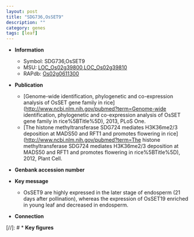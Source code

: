 ```yaml
---
layout: post
title: "SDG736,OsSET9"
description: ""
category: genes
tags: [leaf]
---
```


* **Information**  
    + Symbol: SDG736,OsSET9  
    + MSU: [LOC_Os02g39800](http://rice.uga.edu/cgi-bin/ORF_infopage.cgi?orf=LOC_Os02g39800),[LOC_Os02g39810](http://rice.uga.edu/cgi-bin/ORF_infopage.cgi?orf=LOC_Os02g39810)  
    + RAPdb: [Os02g0611300](https://rapdb.dna.affrc.go.jp/locus/?name=Os02g0611300)  

* **Publication**  
    + [Genome-wide identification, phylogenetic and co-expression analysis of OsSET gene family in rice](http://www.ncbi.nlm.nih.gov/pubmed?term=Genome-wide identification, phylogenetic and co-expression analysis of OsSET gene family in rice%5BTitle%5D), 2013, PLoS One.
    + [The histone methyltransferase SDG724 mediates H3K36me2/3 deposition at MADS50 and RFT1 and promotes flowering in rice](http://www.ncbi.nlm.nih.gov/pubmed?term=The histone methyltransferase SDG724 mediates H3K36me2/3 deposition at MADS50 and RFT1 and promotes flowering in rice%5BTitle%5D), 2012, Plant Cell.

* **Genbank accession number**  

* **Key message**  
    + OsSET9 are highly expressed in the later stage of endosperm (21 days after pollination), whereas the expression of OsSET19 enriched in young leaf and decreased in endosperm.

* **Connection**  

[//]: # * **Key figures**  


